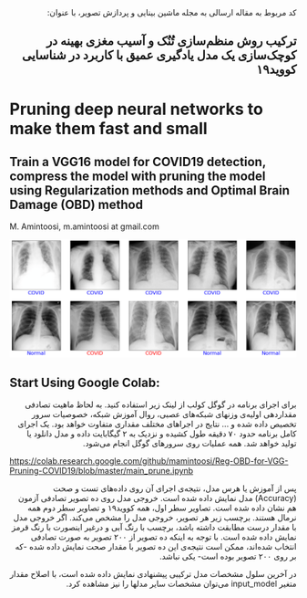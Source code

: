 <div dir="rtl">
کد مربوط به مقاله ارسالی به مجله ماشین بینایی و پردازش تصویر، با عنوان:

## ترکیب روش منظم‌سازی تُنُک و آسیب مغزی بهینه‌ در کوچک‌سازی یک مدل یادگیری عمیق با کاربرد در شناسایی کووید۱۹
</div>

# Pruning deep neural networks to make them fast and small
## Train a VGG16 model for COVID19 detection, compress the model with pruning the model using Regularization methods and Optimal Brain Damage (OBD) method

M. Amintoosi, m.amintoosi at gmail.com

![HSQGL12-OBD sample output](./images/HSQGL12-OBD2.png)

## Start Using Google Colab:
<div dir="rtl">
برای اجرای برنامه در گوگل کولب از لینک زیر استفاده کنید.
به لحاظ ماهیت تصادفی مقداردهی اولیه‌ی وزنهای شبکه‌های عصبی، روال آموزش شبکه، خصوصیات سرور تخصیص داده شده و ... نتایج در اجراهای مختلف مقداری متفاوت خواهد بود. یک اجرای کامل برنامه حدود ۷۰ دقیقه طول کشیده و نزدیک به ۲ گیگابایت داده و مدل دانلود یا تولید خواهد شد.  همه عملیات روی سرورهای گوگل انجام می‌شود.
</div>

https://colab.research.google.com/github/mamintoosi/Reg-OBD-for-VGG-Pruning-COVID19/blob/master/main_prune.ipynb

<div dir="rtl">
پس از آموزش یا هرس مدل، نتیجه‌ی اجرای آن روی داده‌های تست و صحت
(Accuracy) 
مدل نمایش داده شده است.
خروجی مدل روی ده تصویر تصادفی آزمون هم نشان داده شده است. تصاویر سطر اول، همه کووید۱۹ و تصاویر سطر دوم همه نرمال هستند. برچسب زیر هر تصویر، خروجی مدل را مشخص می‌کند. اگر خروجی مدل با مقدار درست مطابقت داشته باشد، برچسب با رنگ آبی و درغیر اینصورت با رنگ قرمز نمایش داده شده است. با توجه به اینکه ده تصویر از ۲۰۰ تصویر به صورت تصادفی انتخاب شده‌اند،‌ ممکن است نتیجه‌ی این ده تصویر با مقدار صحت نمایش داده شده -که بر روی ۲۰۰ تصویر بوده است- یکی نباشد.

در آخرین سلول مشخصات مدل ترکیبی پیشنهادی نمایش داده شده است، با اصلاح مقدار متغیر input_model می‌توان مشخصات سایر مدلها را نیز مشاهده کرد.
</div>